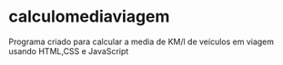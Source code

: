 # calculomediaviagem
Programa criado para calcular a media de KM/l de veículos em viagem usando HTML,CSS e JavaScript
